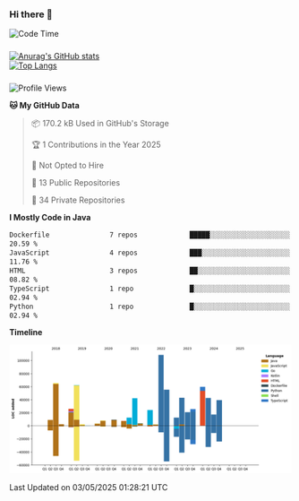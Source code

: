 ### Hi there 👋 

![Code Time](https://img.shields.io/endpoint?style=flat&url=https://codetime-api.datreks.com/badge/1061?logoColor=white%26project=%26recentMS=0%26showProject=false)

<!--
**Muyiafan/Muyiafan** is a ✨ _special_ ✨ repository because its `README.md` (this file) appears on your GitHub profile.

Here are some ideas to get you started:

- 🔭 I’m currently working on ...
- 🌱 I’m currently learning ...
- 👯 I’m looking to collaborate on ...
- 🤔 I’m looking for help with ...
- 💬 Ask me about ...
- 📫 How to reach me: ...
- 😄 Pronouns: ...
- ⚡ Fun fact: ...
-->

### 

[![Anurag's GitHub stats](https://github-readme-stats.vercel.app/api?username=Muyiafan)](https://github.com/anuraghazra/github-readme-stats)
<br>
[![Top Langs](https://github-readme-stats.vercel.app/api/top-langs/?username=Muyiafan)](https://github.com/anuraghazra/github-readme-stats)

### 

<!--START_SECTION:waka-->
![Profile Views](http://img.shields.io/badge/Profile%20Views-0-blue)

**🐱 My GitHub Data** 

> 📦 170.2 kB Used in GitHub's Storage 
 > 
> 🏆 1 Contributions in the Year 2025
 > 
> 🚫 Not Opted to Hire
 > 
> 📜 13 Public Repositories 
 > 
> 🔑 34 Private Repositories 
 > 
**I Mostly Code in Java** 

```text
Dockerfile               7 repos             █████░░░░░░░░░░░░░░░░░░░░   20.59 % 
JavaScript               4 repos             ███░░░░░░░░░░░░░░░░░░░░░░   11.76 % 
HTML                     3 repos             ██░░░░░░░░░░░░░░░░░░░░░░░   08.82 % 
TypeScript               1 repo              █░░░░░░░░░░░░░░░░░░░░░░░░   02.94 % 
Python                   1 repo              █░░░░░░░░░░░░░░░░░░░░░░░░   02.94 % 
```



**Timeline**

![Lines of Code chart](https://raw.githubusercontent.com/Muyiafan/Muyiafan/main/assets/bar_graph.png)


 Last Updated on 03/05/2025 01:28:21 UTC
<!--END_SECTION:waka-->

